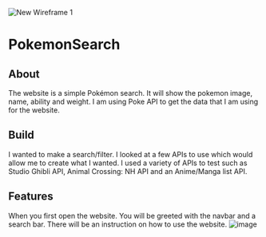 ![New Wireframe 1](https://user-images.githubusercontent.com/91730394/148729658-4f28c8ea-6372-46ba-b4a4-755921c216a2.png)


# PokemonSearch
## About 
The website is a simple Pokémon search. It will show the pokemon image, name, ability and weight. I am using Poke API to get the data that I am using for the website. 

## Build
I wanted to make a search/filter. I looked at a few APIs to use which would allow me to create what I wanted. I used a variety of APIs to test such as Studio Ghibli API, Animal Crossing: NH API and an Anime/Manga list API. 

## Features 
When you first open the website. You will be greeted with the navbar and a search bar. There will be an instruction on how to use the website. 
![image](https://user-images.githubusercontent.com/91730394/148722363-333b60f9-6ff0-4fa2-b34a-bbe0767bc7a7.png)



